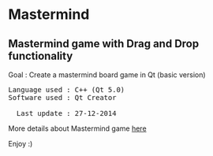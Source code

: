 <h1>Mastermind</h1>

<h2>Mastermind game with Drag and Drop functionality</h2> 

<p>Goal : Create a mastermind board game in Qt (basic version)</p>

<pre>
Language used : C++ (Qt 5.0)
Software used : Qt Creator

  Last update : 27-12-2014
</pre>

<p>More details about Mastermind game <a href="http://en.wikipedia.org/wiki/Mastermind_%28board_game%29">here</a></p>

Enjoy :)
